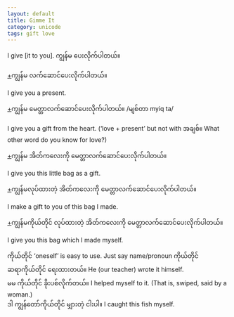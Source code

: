 ```yaml
---
layout: default
title: Gimme It
category: unicode
tags: gift love
---
```


<p>I give [it to you]. <span class='mm3'>ကျွန်မ ပေးလိုက်ပါတယ်။</span></p>

<p class='hide-trigger'><a href="#">+</a><span class='mm3'>ကျွန်မ လက်ဆောင်ပေးလိုက်ပါတယ်။</span></p>
<p class='hide-this'>I give you a present.</p>

<p class='hide-trigger'><a href="#">+</a><span class='mm3'>ကျွန်မ မေတ္တာလက်ဆောင်ပေးလိုက်ပါတယ်။ </span>/<span class='mm3'>မျစ်တာ </span>myiq ta/</p>
<p class='hide-this'>I give you a gift from the heart. (‘love + present’ but not with<span class='mm3'> အချစ်။ </span>What other word do you know for love?)</p>

<p class='hide-trigger'><a href="#">+</a><span class='mm3'>ကျွန်မ အိတ်ကလေးကို မေတ္တာလက်ဆောင်ပေးလိုက်ပါတယ်။</span></p>
<p class='hide-this'>I give you this little bag as a gift.</p>

<p class='hide-trigger'><a href="#">+</a><span class='mm3'>ကျွန်မလုပ်ထားတဲ့ အိတ်ကလေးကို မေတ္တာလက်ဆောင်ပေးလိုက်ပါတယ်။</span></p>
<p class='hide-this'>I make a gift to you of this bag I made.</p>

<p class='hide-trigger'><a href="#">+</a><span class='mm3'>ကျွန်မကိုယ်တိုင် လုပ်ထားတဲ့ အိတ်ကလေးကို မေတ္တာလက်ဆောင်ပေးလိုက်ပါတယ်။</span></p>
<p class='hide-this'>I give you this bag which I made myself.</p>

<p><span class='mm3'>ကိုယ်တိုင်</span> ‘oneself’ is easy to use. Just say name/pronoun <span class='mm3'>ကိုယ်တိုင်</span><br>
<span class='mm3'>ဆရာကိုယ်တိုင် ရေးထားတယ်။</span> He (our teacher) wrote it himself.<br>
<span class='mm3'>မမ ကိုယ်တိုင် ခိုးပစ်လိုက်တယ်။</span> I helped myself to it. (That is, swiped, said by a woman.)<br>
<span class='mm3'>ဒါ ကျွန်တော်ကိုယ်တိုင် မျှားတဲ့ ငါးပါ။</span> I caught this fish myself.</p>
